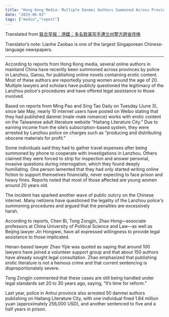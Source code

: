 ```yaml
---
title: "Hong Kong Media: Multiple Danmei Authors Summoned Across Provinces by Lanzhou Police" 
date: "2025-06-03"
tags: ["media","repost"] 
---
```


Translated from [联合早报：港媒：多名耽美写手遭兰州警方跨省传唤](https://www.zaobao.com.sg/realtime/china/story20250603-6549984)

Translator’s note: Lianhe Zaobao is one of the largest Singaporean Chinese-language newspapers.

---

According to reports from Hong Kong media, several online authors in mainland China have recently been summoned across provinces by police in Lanzhou, Gansu, for publishing online novels containing erotic content. Most of these authors are reportedly young women around the age of 20. Multiple lawyers and scholars have publicly questioned the legitimacy of the Lanzhou police's procedures and have offered legal assistance to those involved.

Based on reports from Ming Pao and Sing Tao Daily on Tuesday (June 3), since late May, nearly 10 internet users have posted on Weibo stating that they had published danmei (male-male romance) works with erotic content on the Taiwanese adult literature website “Haitang Literature City.” Due to earning income from the site’s subscription-based system, they were arrested by Lanzhou police on charges such as “producing and distributing obscene materials for profit.”

Some individuals said they had to gather travel expenses after being summoned by phone to cooperate with investigations in Lanzhou. Others claimed they were forced to strip for inspection and answer personal, invasive questions during interrogation, which they found deeply humiliating. One person lamented that they had only started writing online fiction to support themselves financially, never expecting to face prison and heavy fines. Reports noted that most of those affected are young women around 20 years old.

The incident has sparked another wave of public outcry on the Chinese internet. Many netizens have questioned the legality of the Lanzhou police's summoning procedures and argued that the penalties are excessively harsh.

According to reports, Chen Bi, Tong Zongjin, Zhao Hong—associate professors at China University of Political Science and Law—as well as Beijing lawyer Jin Hongwei, have all expressed willingness to provide legal assistance to those implicated.

Henan-based lawyer Zhao Yijie was quoted as saying that around 100 lawyers have joined a volunteer support group and that about 150 authors have already sought legal consultation. Zhao emphasized that publishing erotic literature is not a heinous crime and that current sentencing is disproportionately severe.

Tong Zongjin commented that these cases are still being handled under legal standards set 20 to 30 years ago, saying, “It’s time for reform.”

Last year, police in Anhui province also arrested 50 danmei authors publishing on Haitang Literature City, with one individual fined 1.84 million yuan (approximately 256,000 USD), and another sentenced to five and a half years in prison.
